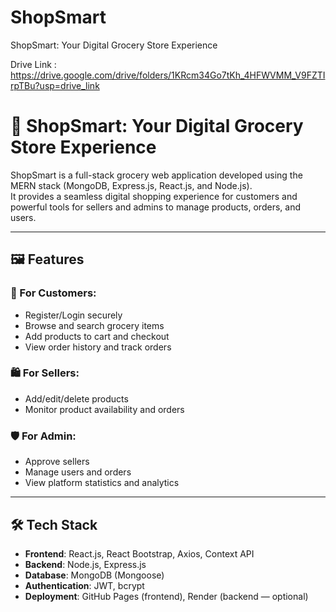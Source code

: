 # ShopSmart
ShopSmart: Your Digital Grocery Store Experience


Drive Link :
https://drive.google.com/drive/folders/1KRcm34Go7tKh_4HFWVMM_V9FZTIrpTBu?usp=drive_link
# 🛒 ShopSmart: Your Digital Grocery Store Experience

ShopSmart is a full-stack grocery web application developed using the MERN stack (MongoDB, Express.js, React.js, and Node.js).  
It provides a seamless digital shopping experience for customers and powerful tools for sellers and admins to manage products, orders, and users.

---

## 🖼️ Features

### 👥 For Customers:
- Register/Login securely
- Browse and search grocery items
- Add products to cart and checkout
- View order history and track orders

### 🛍️ For Sellers:
- Add/edit/delete products
- Monitor product availability and orders

### 🛡️ For Admin:
- Approve sellers
- Manage users and orders
- View platform statistics and analytics

---

## 🛠️ Tech Stack

- **Frontend**: React.js, React Bootstrap, Axios, Context API
- **Backend**: Node.js, Express.js
- **Database**: MongoDB (Mongoose)
- **Authentication**: JWT, bcrypt
- **Deployment**: GitHub Pages (frontend), Render (backend — optional)
